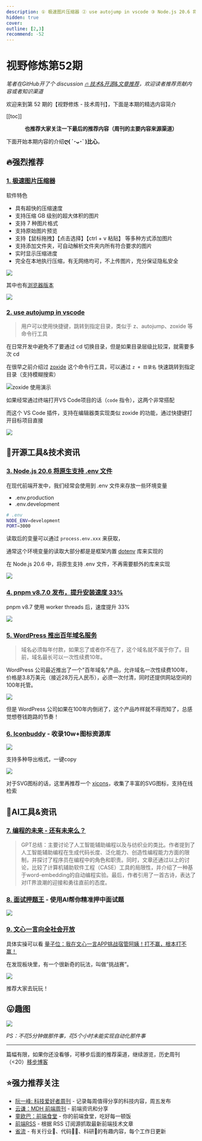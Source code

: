 ```yaml
---
description: ① 极速图片压缩器 ② use autojump in vscode ③ Node.js 20.6 将原生支持 .env 文件 ④ pnpm v8.7.0 发布，提升安装速度 33% ⑤ WordPress 推出百年域名服务 ⑥ Iconbuddy - 收录10w+图标资源库 ⑦ 编程的未来 - 还有未来么？ ⑧ 面试押题王 - 使用AI帮你精准押中面试题 ⑨ 文心一言向全社会开放
hidden: true
cover:
outline: [2,3]
recommend: -52
---
```


# 视野修炼第52期
*笔者在GitHub开了个 discussion [🔥 技术&开源&文章推荐](https://github.com/cnjimbo/cnjimbo.github.io/discussions/123)，欢迎读者推荐贡献内容或者知识渠道*

欢迎来到第 52 期的【视野修炼 - 技术周刊】，下面是本期的精选内容简介

[[toc]]

<center>

**​也推荐大家关注一下最后的推荐内容（周刊的主要内容来源渠道）**
</center>

下面开始本期内容的介绍**ღ( ´･ᴗ･` )比心**。
## 🔥强烈推荐
### [1. 极速图片压缩器](https://github.com/Dreamer365/topspeed-image-compressor)
软件特色
* 具有超快的压缩速度
* 支持压缩 GB 级别的超大体积的图片
* 支持 7 种图片格式
* 支持原始图片预览
* 支持【鼠标拖拽】【点击选择】【ctrl + v 粘贴】 等多种方式添加图片
* 支持添加文件夹，可自动解析文件夹内所有符合要求的图片
* 实时显示压缩进度
* 完全在本地执行压缩，有无网络均可，不上传图片，充分保证隐私安全

![](https://img.cdn.sugarat.top/mdImg/MTY5MzY0NTMzMDA0NA==693645330044)

其中也有[浏览器版本](https://www.ticompressor.com/online/)

![](https://img.cdn.sugarat.top/mdImg/MTY5MzY0NTYxMTUwNA==693645611504)

### [2. use autojump in vscode](https://marketplace.visualstudio.com/items?itemName=webxmsj.autojump)
>用户可以使用快捷键，跳转到指定目录，类似于 z、autojump、zoxide 等命令行工具

在日常开发中避免不了要通过 cd 切换目录，但是如果目录层级比较深，就需要多次 cd

在很早之前介绍过 [zoxide](https://github.com/ajeetdsouza/zoxide) 这个命令行工具，可以通过 `z + 目录名` 快速跳转到指定目录（支持模糊搜索）

![zoxide 使用演示](https://img.cdn.sugarat.top/mdImg/MTY3NTM0OTc0NTA4Ng==675349745086)

如果经常通过终端打开VS Code项目的话（`code` 指令），这两个非常搭配

而这个 VS Code 插件，支持在编辑器类实现类似 zoxide 的功能，通过快捷键打开目标项目直接

![](https://img.cdn.sugarat.top/mdImg/MTY5MzY0Njc2NDc0NQ==693646764745)

## 🔧开源工具&技术资讯
### [3. Node.js 20.6 将原生支持 .env 文件](https://mp.weixin.qq.com/s/T7Wumtw2YGuJcePPjtS8pA)

在现代前端开发中，我们经常会使用到 .env 文件来存放一些环境变量
* .env.production
* .env.development
```sh
# .env
NODE_ENV=development
PORT=3000
```

读取后的变量可以通过 `process.env.xxx` 来获取，

通常这个环境变量的读取大部分都是是框架内置 [dotenv](https://www.npmjs.com/package/dotenv) 库来实现的

在 Node.js 20.6 中，将原生支持 .env 文件，不再需要额外的库来实现

![](https://img.cdn.sugarat.top/mdImg/MTY5MzYyMzQ1NTAxNQ==693623455015)

### [4. pnpm v8.7.0 发布，提升安装速度 33%](https://www.oschina.net/news/256013/pnpm-8-7-released)

pnpm v8.7 使用 worker threads 后，速度提升 33%

![](https://img.cdn.sugarat.top/mdImg/MTY5MzY0MjcyMjcyOA==693642722728)

### [5. WordPress 推出百年域名服务](https://www.techspot.com/news/99956-wordpress-now-offers-100-year-domain-hosting-plan.html)
>域名必须每年付款，如果忘了或者你不在了，这个域名就不属于你了。目前，域名最长可以一次性续费10年。

WordPress 公司最近推出了一个"百年域名"产品，允许域名一次性续费100年，价格是3.8万美元（接近28万元人民币），必须一次付清，同时还提供网站空间的100年托管。

![](https://img.cdn.sugarat.top/mdImg/MTY5MzY0MzE5MTkxOA==693643191918)

但是 WordPress 公司如果在100年内倒闭了，这个产品咋样就不得而知了，总感觉想卷钱跑路的节奏！

### [6. Iconbuddy](https://iconbuddy.app/) - 收录10w+图标资源库

![](https://img.cdn.sugarat.top/mdImg/MTY5MzY0NzExNDczOA==693647114738)

支持多种导出格式，一键copy

![](https://img.cdn.sugarat.top/mdImg/MTY5MzY0NzIzMTE0Ng==693647231146)

对于SVG图标的话，这里再推荐一个 [xicons](https://www.xicons.org/#/zh-CN)，收集了丰富的SVG图标，支持在线检索

## 🤖AI工具&资讯
### [7. 编程的未来 - 还有未来么？](https://blog.csdn.net/SoftwareTeacher/article/details/131019345)
>GPT总结：主要讨论了人工智能辅助编程以及与纺织业的类比。作者提到了人工智能辅助编程在生成代码长度、泛化能力、创造性编程能力方面的限制，并探讨了程序员在编程中的角色和职责。同时，文章还通过以上的讨论，比较了计算机辅助软件工程（CASE）工具的局限性，并介绍了一种基于word-embedding的自动编程实验。最后，作者引用了一首古诗，表达了对IT界浪潮的迎接和勇往直前的态度。

### [8. 面试押题王](https://yatiwang.chat/) - 使用AI帮你精准押中面试题

![](https://img.cdn.sugarat.top/mdImg/MTY5MzY0ODk2MDMwMg==693648960302)

### [9. 文心一言向全社会开放](https://mp.weixin.qq.com/s/itPpmH3UbmKz3_WTW_G0Ng)

具体实操可以看 [量子位：我在文心一言APP挑战宿管阿姨！打不赢，根本打不赢！](https://mp.weixin.qq.com/s/OVY30z8f21xWPV2pyxLrLw)

在发现板块里，有一个很新奇的玩法，叫做“挑战赛”。

![](https://img.cdn.sugarat.top/mdImg/MTY5MzY1MTYyNTc5Mg==693651625792)

推荐大家去玩玩！

## 😛趣图

![](https://img.cdn.sugarat.top/mdImg/MTY5MzY0Nzk4MTg3Nw==693647981877)

*PS：不花5分钟做那件事，花5个小时未能实现自动化那件事*

---

篇幅有限，如果你还没看够，可移步后面的推荐渠道，继续游览，历史周刊（<20）[移步博客](https://www.dmsrs.org/weekly/index.html)

## ⭐️强力推荐关注
* [阮一峰: 科技爱好者周刊](https://www.ruanyifeng.com/blog/archives.html) - 记录每周值得分享的科技内容，周五发布
* [云谦：MDH 前端周刊](https://www.yuque.com/chencheng/mdh-weekly) - 前端资讯和分享
* [童欧巴：前端食堂](https://github.com/Geekhyt/weekly) - 你的前端食堂，吃好每一顿饭
* [前端RSS](https://fed.chanceyu.com/) - 根据 RSS 订阅源抓取最新前端技术文章
* [省流](https://shengliu.tech/) - 有关行业📱、代码👨‍💻、科研🔬的有趣内容，每个工作日更新
